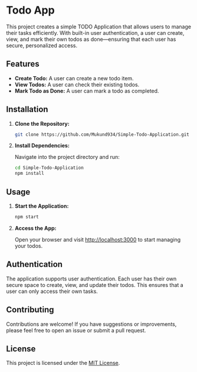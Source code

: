 # Todo App

This project creates a simple TODO Application that allows users to manage their tasks efficiently. With built-in user authentication, a user can create, view, and mark their own todos as done—ensuring that each user has secure, personalized access.

## Features

- **Create Todo:** A user can create a new todo item.
- **View Todos:** A user can check their existing todos.
- **Mark Todo as Done:** A user can mark a todo as completed.

## Installation

1. **Clone the Repository:**

   ```sh
   git clone https://github.com/Mukund934/Simple-Todo-Application.git
   ```

2. **Install Dependencies:**

   Navigate into the project directory and run:

   ```sh
   cd Simple-Todo-Application
   npm install
   ```

## Usage

1. **Start the Application:**

   ```sh
   npm start
   ```

2. **Access the App:**

   Open your browser and visit [http://localhost:3000](http://localhost:3000) to start managing your todos.

## Authentication

The application supports user authentication. Each user has their own secure space to create, view, and update their todos. This ensures that a user can only access their own tasks.

## Contributing

Contributions are welcome! If you have suggestions or improvements, please feel free to open an issue or submit a pull request.

## License

This project is licensed under the [MIT License](LICENSE).

